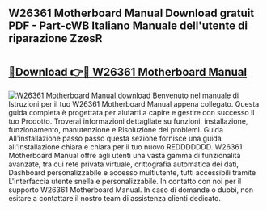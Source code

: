 ## W26361 Motherboard Manual Download gratuit PDF - Part-cWB Italiano Manuale dell'utente di riparazione ZzesR

# <h2><a href="http://df93r6p.blite.top/?on=W26361+Motherboard+Manual">🔗Download 👉🔴 W26361 Motherboard Manual</a></h2>

[![W26361 Motherboard Manual download](https://i.imgur.com/lujVjoI.png)](http://df93r6p.blite.top/?on=W26361+Motherboard+Manual)
Benvenuto nel manuale di Istruzioni per il tuo W26361 Motherboard Manual appena collegato. Questa guida completa è progettata per aiutarti a capire e gestire con successo il tuo Prodotto. Troverai informazioni dettagliate su funzioni, installazione, funzionamento, manutenzione e Risoluzione dei problemi. Guida All'installazione passo passo questa sezione fornisce una guida all'installazione chiara e chiara per il tuo nuovo REDDDDDDD. W26361 Motherboard Manual offre agli utenti una vasta gamma di funzionalità avanzate, tra cui rete privata virtuale, crittografia automatica dei dati, Dashboard personalizzabile e accesso multiutente, tutti accessibili tramite L'interfaccia utente snella e personalizzabile. In contatto con noi per il supporto W26361 Motherboard Manual. In caso di domande o dubbi, non esitare a contattare il nostro team di assistenza clienti dedicato.
